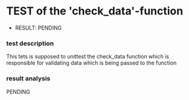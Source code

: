 # TEST of the 'check_data'-function 
- RESULT: PENDING


### test description
This tets is supposed to unittest the check_data function which is responsible for validating data
which is being passed to the function

### result analysis
PENDING
